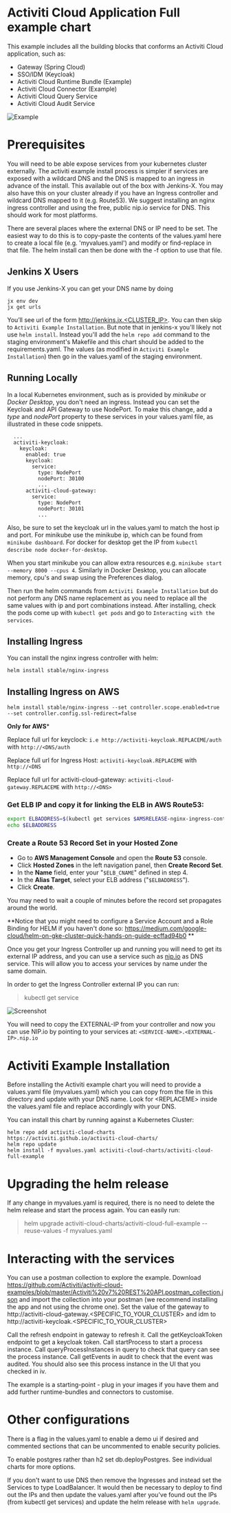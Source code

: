 # Activiti Cloud Application Full example chart

This example includes all the building blocks that conforms an Activiti Cloud application, such as:

- Gateway (Spring Cloud)
- SSO/IDM (Keycloak)
- Activiti Cloud Runtime Bundle (Example)
- Activiti Cloud Connector (Example)
- Activiti Cloud Query Service
- Activiti Cloud Audit Service

![Example](https://github.com/Activiti/activiti-cloud-charts/blob/master/resources/images/activiti-cloud-full-example-chart.png)

# Prerequisites

You will need to be able expose services from your kubernetes cluster externally. The activiti example install process is simpler if services are exposed with a wildcard DNS and the DNS is mapped to an ingress in advance of the install. This available out of the box with Jenkins-X. You may also have this on your cluster already if you have an Ingress controller and wildcard DNS mapped to it (e.g. Route53). We suggest installing an nginx ingress controller and using the free, public nip.io service for DNS. This should work for most platforms.

There are several places where the external DNS or IP need to be set. The easiest way to do this is to copy-paste the contents of the values.yaml here to create a local file (e.g. 'myvalues.yaml') and modify or find-replace in that file. The helm install can then be done with the -f option to use that file.

## Jenkins X Users
If you use Jenkins-X you can get your DNS name by doing
```
jx env dev
jx get urls
```
You’ll see url of the form http://jenkins.jx.<CLUSTER_IP>. You can then skip to `Activiti Example Installation`. But note that in jenkins-x you'll likely not use `helm install`. Instead you'll add the `helm repo add` command to the staging environment's Makefile and this chart should be added to the requirements.yaml. The values (as modified in `Activiti Example Installation`) then go in the values.yaml of the staging environment.

## Running Locally

In a local Kubernetes environment, such as is provided by *minikube* or *Docker Desktop*, you don't need an ingress.  Instead you can set the Keycloak and API Gateway to use NodePort.  To make this change, add a *type* and *nodePort* property to these services in your values.yaml file, as illustrated in these code snippets.
```
  ...
  activiti-keycloak:
    keycloak:
      enabled: true
      keycloak:
        service:
          type: NodePort
          nodePort: 30100
          ...
      activiti-cloud-gateway:
        service:
          type: NodePort
          nodePort: 30101
          ...     
```
Also, be sure to set the keycloak url in the values.yaml to match the host ip and port. For minikube use the minikube ip, which can be found from `minikube dashboard`. For docker for desktop get the IP from `kubectl describe node docker-for-desktop`.

When you start minikube you can allow extra resources e.g. ```minikube start --memory 8000 --cpus 4```.  Similarly in Docker Desktop, you can allocate memory, cpu's and swap using the Preferences dialog.  

Then run the helm commands from `Activiti Example Installation` but do not perform any DNS name replacement as you need to replace all the same values with ip and port combinations instead. After installing, check the pods come up with `kubectl get pods` and go to `Interacting with the services`.

## Installing Ingress
You can install the nginx ingress controller with helm:

```helm install stable/nginx-ingress```

## Installing Ingress on AWS 

```helm install stable/nginx-ingress --set controller.scope.enabled=true --set controller.config.ssl-redirect=false```

**Only for AWS***

Replace full url for keyclock: ```i.e http://activiti-keycloak.REPLACEME/auth``` with ```http://<DNS/auth```

Replace full url for Ingress Host: ```activiti-keycloak.REPLACEME``` with ```http://<DNS```

Replace full url for activiti-cloud-gateway: ```activiti-cloud-gateway.REPLACEME``` with ```http://<DNS>```
      
### Get ELB IP and copy it for linking the ELB in AWS Route53:

```bash
export ELBADDRESS=$(kubectl get services $AMSRELEASE-nginx-ingress-controller --namespace=$DESIREDNAMESPACE -o jsonpath={.status.loadBalancer.ingress[0].hostname})
echo $ELBADDRESS
```

### Create a Route 53 Record Set in your Hosted Zone

* Go to **AWS Management Console** and open the **Route 53** console.
* Click **Hosted Zones** in the left navigation panel, then **Create Record Set**.
* In the **Name** field, enter your "`$ELB_CNAME`" defined in step 4.
* In the **Alias Target**, select your ELB address ("`$ELBADDRESS`").
* Click **Create**.

You may need to wait a couple of minutes before the record set propagates around the world.

**Notice that you might need to configure a Service Account and a Role Binding for HELM if you haven't done so:
https://medium.com/google-cloud/helm-on-gke-cluster-quick-hands-on-guide-ecffad94b0 **

Once you get your Ingress Controller up and running you will need to get its external IP address, and you can use a service such as [nip.io](http://nip.io) as DNS service. This will allow you to access your services by name under the same domain.

In order to get the Ingress Controller external IP you can run:
> kubectl get service

![Screenshot](https://github.com/Activiti/activiti-cloud-charts/blob/master/resources/images/kubectl-get-service.jpg)

You will need to copy the EXTERNAL-IP from your controller and now you can use NIP.io by pointing to your services at:
```<SERVICE-NAME>.<EXTERNAL-IP>.nip.io```



# Activiti Example Installation
Before installing the Activiti example chart you will need to provide a values.yaml file (myvalues.yaml) which you can copy from the file in this directory and update with your DNS name. Look for \<REPLACEME\> inside the values.yaml file and replace accordingly with your DNS.

You can install this chart by running against a Kubernetes Cluster:

```
helm repo add activiti-cloud-charts https://activiti.github.io/activiti-cloud-charts/
helm repo update
helm install -f myvalues.yaml activiti-cloud-charts/activiti-cloud-full-example
```

# Upgrading the helm release
If any change in myvalues.yaml is required, there is no need to delete the helm release and start the process again. You can easily run:
> helm upgrade <release-name> activiti-cloud-charts/activiti-cloud-full-example --reuse-values -f myvalues.yaml

# Interacting with the services

You can use a postman collection to explore the example. Download https://github.com/Activiti/activiti-cloud-examples/blob/master/Activiti%20v7%20REST%20API.postman_collection.json and import the collection into your postman (we recommend installing the app and not using the chrome one). Set the value of the gateway to http://activiti-cloud-gateway.<SPECIFIC_TO_YOUR_CLUSTER> and idm to http://activiti-keycloak.<SPECIFIC_TO_YOUR_CLUSTER>

Call the refresh endpoint in gateway to refresh it.
Call the getKeycloakToken endpoint to get a keycloak token.
Call startProcess to start a process instance.
Call queryProcessInstances in query to check that query can see the process instance. Call getEvents in audit to check that the event was audited. You should also see this process instance in the UI that you checked in iv.

The example is a starting-point - plug in your images if you have them and add further runtime-bundles and connectors to customise.

# Other configurations

There is a flag in the values.yaml to enable a demo ui if desired and commented sections that can be uncommented to enable security policies.

To enable postgres rather than h2 set db.deployPostgres. See individual charts for more options.

If you don't want to use DNS then remove the Ingresses and instead set the Services to type LoadBalancer. It would then be necessary to deploy to find out the IPs and then update the values.yaml after you've found out the IPs (from kubectl get services) and update the helm release with `helm upgrade`.
